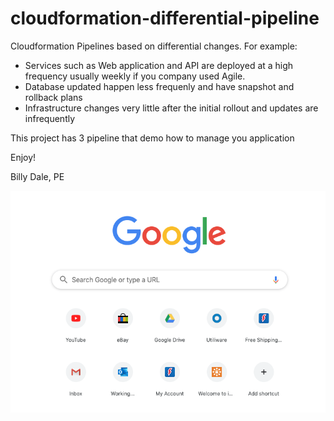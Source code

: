 # cloudformation-differential-pipeline
Cloudformation Pipelines based on differential changes. For example:

* Services such as Web application and API are deployed at a high frequency usually weekly if you company used Agile.
* Database updated happen less frequenly and have snapshot and rollback plans
* Infrastructure changes very little after the initial rollout and updates are infrequently

This project has 3 pipeline that demo how to manage you application

Enjoy!

Billy Dale, PE


![test](test.png)